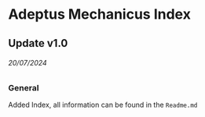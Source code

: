 # Adeptus Mechanicus Index

## Update v1.0
###### 20/07/2024
### General
Added Index, all information can be found in the `Readme.md`